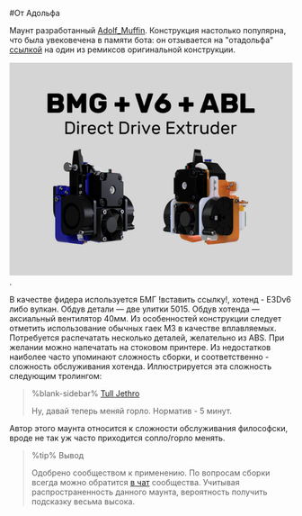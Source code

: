 #От Адольфа

Маунт разработанный [Adolf_Muffin](class:fa-paper-plane).  Конструкция настолько популярна, что была увековечена в памяти бота: он отзывается на "отадольфа" [ссылкой](https://www.thingiverse.com/thing:4441537) на один из ремиксов оригинальной конструкции. 

![От Адольфа](images/Thumbnail_v3.png). 

В качестве фидера используется БМГ !вставить ссылку!, хотенд - E3Dv6 либо вулкан.
Обдув детали — две улитки 5015. Обдув хотенда — аксиальный вентилятор 40мм. Из особенностей конструкции следует отметить использование обычных гаек М3 в качестве вплавляемых. Потребуется распечатать несколько деталей, желательно из ABS. При желании можно напечатать на стоковом принтере.
Из недостатков наиболее часто упоминают сложность сборки, и соответственно - сложность обслуживания хотенда. Иллюстрируется эта сложность следующим тролингом:

> %blank-sidebar%
> [Tull Jethro](class:fa-paper-plane)
> 
> Ну, давай теперь меняй горло. Норматив - 5 минут.

Автор этого маунта относится к сложности обслуживания философски, вроде не так уж часто приходится сопло/горло менять.

> %tip%
> Вывод
>
> Одобрено сообществом к применению. По вопросам сборки всегда можно обратится [в чат](https://t.me/ender_3) сообщества. Учитывая распространенность данного маунта, вероятность получить подсказку весьма высока.


